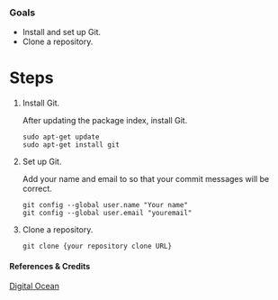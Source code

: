 ### Goals

- Install and set up Git.
- Clone a repository.


# Steps


1.  Install Git.
 
    After updating the package index, install Git.
    ```
    sudo apt-get update
    sudo apt-get install git
    ```

2. Set up Git.

    Add your name and email to so that your commit messages will be correct.
    
    ```
    git config --global user.name "Your name"
    git config --global user.email "youremail"
    ```

3. Clone a repository.

    ```
    git clone {your repository clone URL}
    ```



#### References & Credits

[Digital Ocean](https://www.digitalocean.com/community/tutorials/how-to-install-git-on-ubuntu-14-04)


